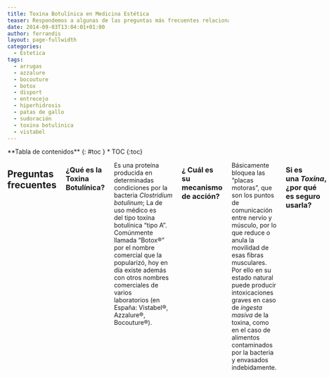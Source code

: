 ```yaml
---
title: Toxina Botulínica en Medicina Estética
teaser: Respondemos a algunas de las preguntas más frecuentes relacionadas con el Botox y sus usos.
date: 2014-09-03T13:04:01+01:00
author: ferrandis
layout: page-fullwidth   
categories:
  - Estetica
tags:
  - arrugas
  - azzalure
  - bocouture
  - botox
  - disport
  - entrecejo
  - hiperhidrosis
  - patas de gallo
  - sudoración
  - toxina botulínica
  - vistabel
---
```

<div class="row">
<div class="medium-4 medium-push-8 columns" markdown="1">
<div class="panel radius" markdown="1">
**Tabla de contenidos**
{: #toc }
*  TOC
{:toc}
</div>
</div><!-- /.medium-4.columns -->

<div class="medium-8 medium-pull-4 columns" markdown="1">

## Preguntas frecuentes

### ¿Qué es la Toxina Botulínica?

Es una proteína producida en determinadas condiciones por la bacteria _Clostridium botulinum_; La de uso médico es del tipo toxina botulínica &#8220;tipo A&#8221;. Comúnmente llamada &#8220;Botox®&#8221; por el nombre comercial que la popularizó, hoy en día existe además con otros nombres comerciales de varios laboratorios (en España: Vistabel®, Azzalure®, Bocouture®).

### ¿ Cuál es su mecanismo de acción?

Básicamente bloquea las &#8220;placas motoras&#8221;, que son los puntos de comunicación entre nervio y músculo, por lo que reduce o anula la movilidad de esas fibras musculares. Por ello en su estado natural puede producir intoxicaciones graves en caso de _ingesta masiva_ de la toxina, como en el caso de alimentos contaminados por la bacteria y envasados indebidamente.

### Si es una _Toxina_, ¿por qué es seguro usarla?

Que su uso sea seguro se debe a su proceso de **purificación**, a las **dosis mínimas** que se aplican en consulta (hasta 60 veces menor que las tóxicas), y al respaldo de cientos de **estudios científicos** y décadas de experiencia clínica con **millones de pacientes**, no sólo en Medicina Estética sino también en Dermatología convencional, Oftalmología o Neurología.

<mark> Para que su eficacia y para minimizar la probabilidad de efectos indeseados es imprescindible **personal médico formado y habilitado legalmente**</mark>

### ¿ Para qué lo usamos en Medicina Estética?

- **CORRECCIÓN DE ARRUGAS FACIALES**: es su indicación principal. Concretamente de las _**arrugas**** dinámicas **_o de expresión,** **que aparecen por la contracción de los músculos bajo la piel al gesticular. La principal indicación son las arrugas del tercio facial superior, especialmente el entrecejo, y también la frente y las &#8220;patas de gallo&#8221;.

- **PREVENCIÓN DE ARRUGAS ESTÁTICAS**: toda arruga dinámica tiende a convertirse en estática con el paso del tiempo por el daño progresivo que se produce en las fibras elásticas y de sostén de la piel donde están. Tratando las arrugas de expresión antes de ello, se previene que se conviertan en estáticas, generalmente más complicadas de abordar.

<mark> **No es útil en arrugas estáticas establecidas**, ya que son por pérdida de sostén y elasticidad de la piel y precisan otros tratamientos.</mark>

- **TRATAMIENTOS ESPECIALES**: como la corrección de sonrisa gingival o de una sonrisa asimétrica.
- **HIPERHIDROSIS (Exceso de sudoración)**: cuando se focaliza en áreas delimitadas, como axilas, palmas o plantas, y no se debe a otras causas identificables, la inyección de toxina botulínica en la piel produce una reducción importante de la producción de sudor, ya que está mediada por el mismo neurotransmisor que se bloqueaba en la placa motora: la _acetilcolina_.  El tratamiento se aplica mediante inyección en la dermis en puntos estratégicos en la producción de sudor, con efectos satisfactorios y duraderos en la gran mayoría de casos (especialmente en hiperhidrosis axilar, pero también palmo-plantar)

### ¿Para qué NO sirve el _Botox_?

No sirve para tratar el componente estático de las arrugas. Tampoco para conseguir efecto relleno ni mejorar la calidad estructural de la piel. No obstante es compatible con todos los tratamientos apropiados para todo ello, por lo que diseñamos en la primera consulta un plan de tratamiento apropiado para cada paciente, previo diagnóstico médico.

### ¿Cuáles son sus contraindicaciones?

No se aconseja usar este tratamiento cuando el paciente padece previamente alguna enfermedad neuromuscular, que podría empeorar transitoriamente al aplicarlo.

Tampoco es prudente usarlo durante embarazo y lactancia, ya que pertenece a la categoría C de la FDA sobre seguridad de fármacos en el embarazo, y el balance beneficio-riesgo aconseja posponer el tratamiento o valorar alternativas.

### ¿Y sus efectos secundarios?

Son muy infrecuentes, y además reversibles por sí solos en poco tiempo. Por ejemplo:

  1. **Efecto sobre músculos distintos a los deseados**: con una buena técnica usualmente sería por difusión del producto. Para evitar esto, damos instrucciones a seguir para las horas o días inmediatamente posteriores el tratamiento, explica por el Médico Estético y por escrito al paciente.
  2. **Sobrecorrección**: exceso de efecto. Para evitar esto es fundamental un diseño y aplicación adecuados, usar dosis suficientes pero no excesivas, y planificar siempre una sesión de revisión y retoque entre 7 y 15 días después, en la que si fuera necesario se completaría el efecto deseado para conseguir un **resultado suficiente y natural.**

Son extremadamente raras las alergias al medicamento y otros tipos de reacciones adversas.

### ¿Cuánto va a durar el efecto?

En general es bastante variable, porque **depende fundamentalmente**:

  1. **De la técnica** de aplicación.
  2. **Del paciente**: Según su patrón de gesticulación: &#8220;**Normocinético**&#8221; si mueve sus músculos cuando quiere, con relación estrecha entre sus emociones y sus gestos; en este caso el efecto dura de 6 a 9 meses. Si es un paciente &#8220;**Hipercinético**&#8220;, que mueve sus músculos involuntariamente; el efecto es de 4 a 5 meses. Si por último es &#8220;**Hipertónico**&#8220;, con sus músculos en contracción constante; en estos casos, puede durar unos 3 meses o incluso menos.

Se puede ver con cierta frecuencia que el efecto dura progresivamente más tiempo en sucesivas aplicaciones, por un efecto de &#8220;reeducación muscular&#8221;, consistente en que el tratamiento produce una modificación en la expresión facial, lo que a su vez modifica la gesticulación espontánea del paciente, y esto suele reducir o retardar la reaparición de las arrugas tratadas.

### ¿Quién me puede aplicar el tratamiento?

  * Rechaza toda Toxina Botulínica de marca desconocida, viales previamente abiertos o ya reconstituidos y precios anormalmente reducidos (implican baja calidad o productos no seguros)
  * Elige un profesional cualificado legalmente (Médico Estético, Dermatólogo, o Cirujano Plástico, que tengan certificación legal para manejar este fármaco)


</div><!-- /.medium-8.columns -->
</div><!-- /.row -->